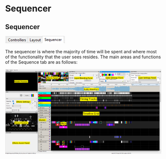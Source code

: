 # Sequencer

## Sequencer

![](<../../.gitbook/assets/image (689).png>)

The sequencer is where the majority of time will be spent and where most of the functionality that the user sees resides. The main areas and functions of the Sequence tab are as follows:

![](<../../.gitbook/assets/image (1149).png>)
